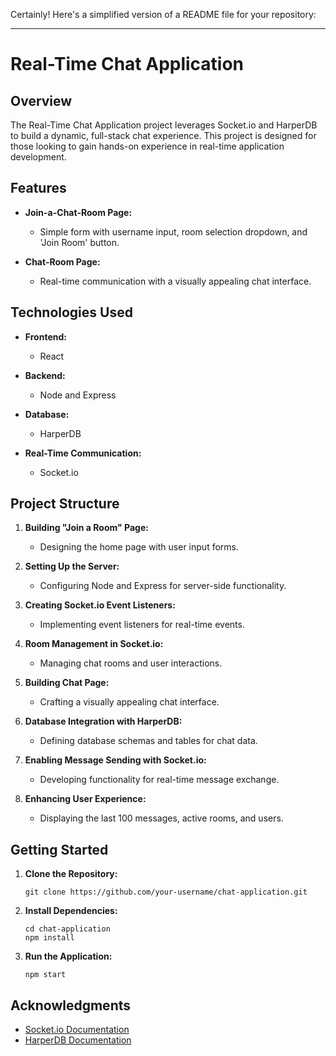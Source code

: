 Certainly! Here's a simplified version of a README file for your repository:

---

# Real-Time Chat Application

## Overview

The Real-Time Chat Application project leverages Socket.io and HarperDB to build a dynamic, full-stack chat experience. This project is designed for those looking to gain hands-on experience in real-time application development.

## Features

- **Join-a-Chat-Room Page:**
  - Simple form with username input, room selection dropdown, and 'Join Room' button.
  
- **Chat-Room Page:**
  - Real-time communication with a visually appealing chat interface.

## Technologies Used

- **Frontend:**
  - React

- **Backend:**
  - Node and Express

- **Database:**
  - HarperDB

- **Real-Time Communication:**
  - Socket.io

## Project Structure

1. **Building "Join a Room" Page:**
   - Designing the home page with user input forms.

2. **Setting Up the Server:**
   - Configuring Node and Express for server-side functionality.

3. **Creating Socket.io Event Listeners:**
   - Implementing event listeners for real-time events.

4. **Room Management in Socket.io:**
   - Managing chat rooms and user interactions.

5. **Building Chat Page:**
   - Crafting a visually appealing chat interface.

6. **Database Integration with HarperDB:**
   - Defining database schemas and tables for chat data.

7. **Enabling Message Sending with Socket.io:**
   - Developing functionality for real-time message exchange.

8. **Enhancing User Experience:**
    - Displaying the last 100 messages, active rooms, and users.

## Getting Started

1. **Clone the Repository:**
   ```
   git clone https://github.com/your-username/chat-application.git
   ```

2. **Install Dependencies:**
   ```
   cd chat-application
   npm install
   ```

3. **Run the Application:**
   ```
   npm start
   ```

## Acknowledgments

- [Socket.io Documentation](https://socket.io/docs/)
- [HarperDB Documentation](https://docs.harperdb.io/)

